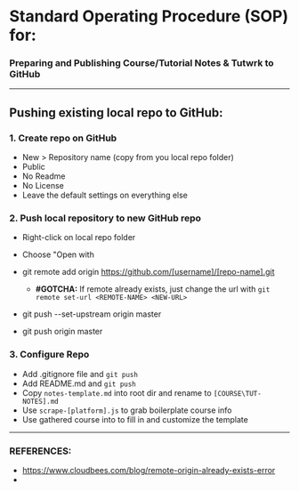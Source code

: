 <link href="../style.css" rel="stylesheet"></link>

# Standard Operating Procedure (SOP) for: 

<h3 class="course-title">Preparing and Publishing Course/Tutorial Notes & Tutwrk to GitHub</h3>

---

## Pushing existing local repo to GitHub:

### 1. Create repo on GitHub
  
- New > Repository name (copy from you local repo folder)
- Public
- No Readme
- No License
- Leave the default settings on everything else
  
### 2. Push local repository to new GitHub repo

- Right-click on local repo folder
- Choose "Open with 
- git remote add origin https://github.com/[username]/[repo-name].git
  
  - **#GOTCHA:** If remote already exists, just change the url with `git remote set-url <REMOTE-NAME> <NEW-URL>`
  
-  git push --set-upstream origin master
- git push origin master
  
### 3. Configure Repo

- Add .gitignore file and `git push`
- Add README.md and `git push`
- Copy `notes-template.md` into root dir and rename to `[COURSE\TUT-NOTES].md`
- Use `scrape-[platform].js` to grab boilerplate course info
- Use gathered course into to fill in and customize the template 


---
### REFERENCES:

- https://www.cloudbees.com/blog/remote-origin-already-exists-error
- 